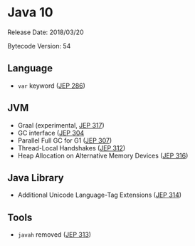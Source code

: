 # Java 10

Release Date: 2018/03/20

Bytecode Version: 54

## Language

* `var` keyword ([JEP 286](http://openjdk.java.net/jeps/286))


## JVM

* Graal (experimental, [JEP 317](http://openjdk.java.net/jeps/317))
* GC interface ([JEP 304](http://openjdk.java.net/jeps/304)
* Parallel Full GC for G1 ([JEP 307](http://openjdk.java.net/jeps/307))
* Thread-Local Handshakes ([JEP 312](http://openjdk.java.net/jeps/312))
* Heap Allocation on Alternative Memory Devices ([JEP 316](http://openjdk.java.net/jeps/316))

## Java Library

* Additional Unicode Language-Tag Extensions ([JEP 314](http://openjdk.java.net/jeps/314))

## Tools

* `javah` removed ([JEP 313](http://openjdk.java.net/jeps/313))
